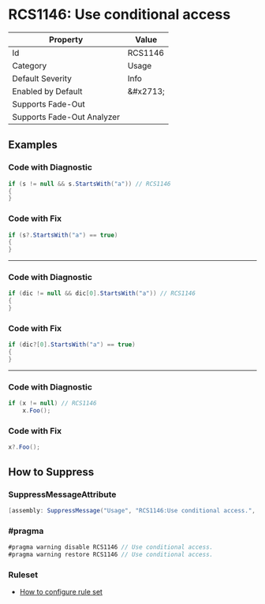 # RCS1146: Use conditional access

| Property | Value |
| -------- | ----- |
| Id | RCS1146 |
| Category | Usage |
| Default Severity | Info |
| Enabled by Default | &\#x2713; |
| Supports Fade\-Out |  |
| Supports Fade\-Out Analyzer |  |

## Examples

### Code with Diagnostic

```csharp
if (s != null && s.StartsWith("a")) // RCS1146
{
}
```

### Code with Fix

```csharp
if (s?.StartsWith("a") == true)
{
}
```
___
### Code with Diagnostic

```csharp
if (dic != null && dic[0].StartsWith("a")) // RCS1146
{
}
```

### Code with Fix

```csharp
if (dic?[0].StartsWith("a") == true)
{
}
```
___
### Code with Diagnostic

```csharp
if (x != null) // RCS1146
    x.Foo();
```

### Code with Fix

```csharp
x?.Foo();
```

## How to Suppress

### SuppressMessageAttribute

```csharp
[assembly: SuppressMessage("Usage", "RCS1146:Use conditional access.", Justification = "<Pending>")]
```

### \#pragma

```csharp
#pragma warning disable RCS1146 // Use conditional access.
#pragma warning restore RCS1146 // Use conditional access.
```

### Ruleset

* [How to configure rule set](../HowToConfigureAnalyzers.md)
